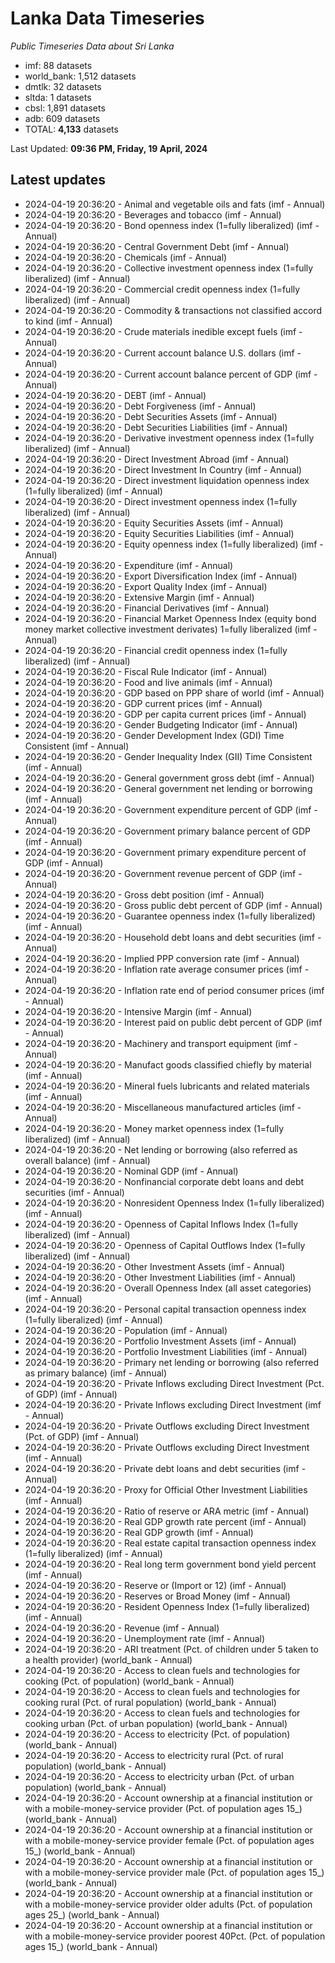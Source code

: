 # Lanka Data Timeseries
*Public Timeseries Data about Sri Lanka*

* imf: 88 datasets
* world_bank: 1,512 datasets
* dmtlk: 32 datasets
* sltda: 1 datasets
* cbsl: 1,891 datasets
* adb: 609 datasets
* TOTAL: **4,133** datasets

Last Updated: **09:36 PM, Friday, 19 April, 2024**

## Latest updates

* 2024-04-19 20:36:20 - Animal and vegetable oils and fats (imf - Annual)
* 2024-04-19 20:36:20 - Beverages and tobacco (imf - Annual)
* 2024-04-19 20:36:20 - Bond openness index (1=fully liberalized) (imf - Annual)
* 2024-04-19 20:36:20 - Central Government Debt (imf - Annual)
* 2024-04-19 20:36:20 - Chemicals (imf - Annual)
* 2024-04-19 20:36:20 - Collective investment openness index (1=fully liberalized) (imf - Annual)
* 2024-04-19 20:36:20 - Commercial credit openness index (1=fully liberalized) (imf - Annual)
* 2024-04-19 20:36:20 - Commodity & transactions not classified accord to kind (imf - Annual)
* 2024-04-19 20:36:20 - Crude materials inedible except fuels (imf - Annual)
* 2024-04-19 20:36:20 - Current account balance U.S. dollars (imf - Annual)
* 2024-04-19 20:36:20 - Current account balance percent of GDP (imf - Annual)
* 2024-04-19 20:36:20 - DEBT (imf - Annual)
* 2024-04-19 20:36:20 - Debt Forgiveness (imf - Annual)
* 2024-04-19 20:36:20 - Debt Securities Assets (imf - Annual)
* 2024-04-19 20:36:20 - Debt Securities Liabilities (imf - Annual)
* 2024-04-19 20:36:20 - Derivative investment openness index (1=fully liberalized) (imf - Annual)
* 2024-04-19 20:36:20 - Direct Investment Abroad (imf - Annual)
* 2024-04-19 20:36:20 - Direct Investment In Country (imf - Annual)
* 2024-04-19 20:36:20 - Direct investment liquidation openness index (1=fully liberalized) (imf - Annual)
* 2024-04-19 20:36:20 - Direct investment openness index (1=fully liberalized) (imf - Annual)
* 2024-04-19 20:36:20 - Equity Securities Assets (imf - Annual)
* 2024-04-19 20:36:20 - Equity Securities Liabilities (imf - Annual)
* 2024-04-19 20:36:20 - Equity openness index (1=fully liberalized) (imf - Annual)
* 2024-04-19 20:36:20 - Expenditure (imf - Annual)
* 2024-04-19 20:36:20 - Export Diversification Index (imf - Annual)
* 2024-04-19 20:36:20 - Export Quality Index (imf - Annual)
* 2024-04-19 20:36:20 - Extensive Margin (imf - Annual)
* 2024-04-19 20:36:20 - Financial Derivatives (imf - Annual)
* 2024-04-19 20:36:20 - Financial Market Openness Index (equity bond money market collective investment derivates) 1=fully liberalized (imf - Annual)
* 2024-04-19 20:36:20 - Financial credit openness index (1=fully liberalized) (imf - Annual)
* 2024-04-19 20:36:20 - Fiscal Rule Indicator (imf - Annual)
* 2024-04-19 20:36:20 - Food and live animals (imf - Annual)
* 2024-04-19 20:36:20 - GDP based on PPP share of world (imf - Annual)
* 2024-04-19 20:36:20 - GDP current prices (imf - Annual)
* 2024-04-19 20:36:20 - GDP per capita current prices (imf - Annual)
* 2024-04-19 20:36:20 - Gender Budgeting Indicator (imf - Annual)
* 2024-04-19 20:36:20 - Gender Development Index (GDI) Time Consistent (imf - Annual)
* 2024-04-19 20:36:20 - Gender Inequality Index (GII) Time Consistent (imf - Annual)
* 2024-04-19 20:36:20 - General government gross debt (imf - Annual)
* 2024-04-19 20:36:20 - General government net lending or borrowing (imf - Annual)
* 2024-04-19 20:36:20 - Government expenditure percent of GDP (imf - Annual)
* 2024-04-19 20:36:20 - Government primary balance percent of GDP (imf - Annual)
* 2024-04-19 20:36:20 - Government primary expenditure percent of GDP (imf - Annual)
* 2024-04-19 20:36:20 - Government revenue percent of GDP (imf - Annual)
* 2024-04-19 20:36:20 - Gross debt position (imf - Annual)
* 2024-04-19 20:36:20 - Gross public debt percent of GDP (imf - Annual)
* 2024-04-19 20:36:20 - Guarantee openness index (1=fully liberalized) (imf - Annual)
* 2024-04-19 20:36:20 - Household debt loans and debt securities (imf - Annual)
* 2024-04-19 20:36:20 - Implied PPP conversion rate (imf - Annual)
* 2024-04-19 20:36:20 - Inflation rate average consumer prices (imf - Annual)
* 2024-04-19 20:36:20 - Inflation rate end of period consumer prices (imf - Annual)
* 2024-04-19 20:36:20 - Intensive Margin (imf - Annual)
* 2024-04-19 20:36:20 - Interest paid on public debt percent of GDP (imf - Annual)
* 2024-04-19 20:36:20 - Machinery and transport equipment (imf - Annual)
* 2024-04-19 20:36:20 - Manufact goods classified chiefly by material (imf - Annual)
* 2024-04-19 20:36:20 - Mineral fuels lubricants and related materials (imf - Annual)
* 2024-04-19 20:36:20 - Miscellaneous manufactured articles (imf - Annual)
* 2024-04-19 20:36:20 - Money market openness index (1=fully liberalized) (imf - Annual)
* 2024-04-19 20:36:20 - Net lending or borrowing (also referred as overall balance) (imf - Annual)
* 2024-04-19 20:36:20 - Nominal GDP (imf - Annual)
* 2024-04-19 20:36:20 - Nonfinancial corporate debt loans and debt securities (imf - Annual)
* 2024-04-19 20:36:20 - Nonresident Openness Index (1=fully liberalized) (imf - Annual)
* 2024-04-19 20:36:20 - Openness of Capital Inflows Index (1=fully liberalized) (imf - Annual)
* 2024-04-19 20:36:20 - Openness of Capital Outflows Index (1=fully liberalized) (imf - Annual)
* 2024-04-19 20:36:20 - Other Investment Assets (imf - Annual)
* 2024-04-19 20:36:20 - Other Investment Liabilities (imf - Annual)
* 2024-04-19 20:36:20 - Overall Openness Index (all asset categories) (imf - Annual)
* 2024-04-19 20:36:20 - Personal capital transaction openness index (1=fully liberalized) (imf - Annual)
* 2024-04-19 20:36:20 - Population (imf - Annual)
* 2024-04-19 20:36:20 - Portfolio Investment Assets (imf - Annual)
* 2024-04-19 20:36:20 - Portfolio Investment Liabilities (imf - Annual)
* 2024-04-19 20:36:20 - Primary net lending or borrowing (also referred as primary balance) (imf - Annual)
* 2024-04-19 20:36:20 - Private Inflows excluding Direct Investment (Pct. of GDP) (imf - Annual)
* 2024-04-19 20:36:20 - Private Inflows excluding Direct Investment (imf - Annual)
* 2024-04-19 20:36:20 - Private Outflows excluding Direct Investment (Pct. of GDP) (imf - Annual)
* 2024-04-19 20:36:20 - Private Outflows excluding Direct Investment (imf - Annual)
* 2024-04-19 20:36:20 - Private debt loans and debt securities (imf - Annual)
* 2024-04-19 20:36:20 - Proxy for Official Other Investment Liabilities (imf - Annual)
* 2024-04-19 20:36:20 - Ratio of reserve or ARA metric (imf - Annual)
* 2024-04-19 20:36:20 - Real GDP growth rate percent (imf - Annual)
* 2024-04-19 20:36:20 - Real GDP growth (imf - Annual)
* 2024-04-19 20:36:20 - Real estate capital transaction openness index (1=fully liberalized) (imf - Annual)
* 2024-04-19 20:36:20 - Real long term government bond yield percent (imf - Annual)
* 2024-04-19 20:36:20 - Reserve or (Import or 12) (imf - Annual)
* 2024-04-19 20:36:20 - Reserves or Broad Money (imf - Annual)
* 2024-04-19 20:36:20 - Resident Openness Index (1=fully liberalized) (imf - Annual)
* 2024-04-19 20:36:20 - Revenue (imf - Annual)
* 2024-04-19 20:36:20 - Unemployment rate (imf - Annual)
* 2024-04-19 20:36:20 - ARI treatment (Pct. of children under 5 taken to a health provider) (world_bank - Annual)
* 2024-04-19 20:36:20 - Access to clean fuels and technologies for cooking (Pct. of population) (world_bank - Annual)
* 2024-04-19 20:36:20 - Access to clean fuels and technologies for cooking rural (Pct. of rural population) (world_bank - Annual)
* 2024-04-19 20:36:20 - Access to clean fuels and technologies for cooking urban (Pct. of urban population) (world_bank - Annual)
* 2024-04-19 20:36:20 - Access to electricity (Pct. of population) (world_bank - Annual)
* 2024-04-19 20:36:20 - Access to electricity rural (Pct. of rural population) (world_bank - Annual)
* 2024-04-19 20:36:20 - Access to electricity urban (Pct. of urban population) (world_bank - Annual)
* 2024-04-19 20:36:20 - Account ownership at a financial institution or with a mobile-money-service provider (Pct. of population ages 15_) (world_bank - Annual)
* 2024-04-19 20:36:20 - Account ownership at a financial institution or with a mobile-money-service provider female (Pct. of population ages 15_) (world_bank - Annual)
* 2024-04-19 20:36:20 - Account ownership at a financial institution or with a mobile-money-service provider male (Pct. of population ages 15_) (world_bank - Annual)
* 2024-04-19 20:36:20 - Account ownership at a financial institution or with a mobile-money-service provider older adults (Pct. of population ages 25_) (world_bank - Annual)
* 2024-04-19 20:36:20 - Account ownership at a financial institution or with a mobile-money-service provider poorest 40Pct. (Pct. of population ages 15_) (world_bank - Annual)